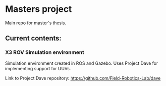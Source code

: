 # Masters project

Main repo for master's thesis.

## Current contents:

### X3 ROV Simulation environment

Simulation environment created in ROS and Gazebo. Uses Project Dave for implementing support for UUVs.

Link to Project Dave repository:
https://github.com/Field-Robotics-Lab/dave
